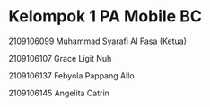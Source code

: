 # Kelompok 1 PA Mobile BC
2109106099 Muhammad Syarafi Al Fasa (Ketua)

2109106107 Grace Ligit Nuh

2109106137 Febyola Pappang Allo

2109106145 Angelita Catrin

